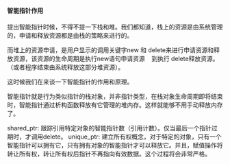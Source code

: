 #### 智能指针作用

提出智能指针时候，不得不提一下栈和堆。我们都知道，栈上的资源是由系统管理的，申请和释放资源都是由栈的策略来进行的。

而堆上的资源申请，是用户显示的调用关键字new 和 delete来进行申请资源和释放资源，该资源的生命周期是执行new语句申请资源    到执行 delete释放资源。（或者程序结束由系统释放这部分堆资源）。

这时候我们在来谈一下智能指针的作用和原理。

智能指针就是行为类似指针的栈对象，并非指针类型，在栈对象生命周期即将结束时，智能指针通过析构函数释放有它管理的堆内存。这样就能够不用手动释放内存了。  



shared_ptr: 
跟踪引用特定对象的智能指针数（引用计数）。仅当最后一个指针过期时，才调用delete。 
unique_ptr: 
建立所有权概念，对于特定的对象，只有一个智能指针可以拥有它，只有拥有对象的智能指针才可以释放它。并且，赋值操作将转让所有权，转让所有权后指针不再指向有效数据。这个过程将会非常严格。  

